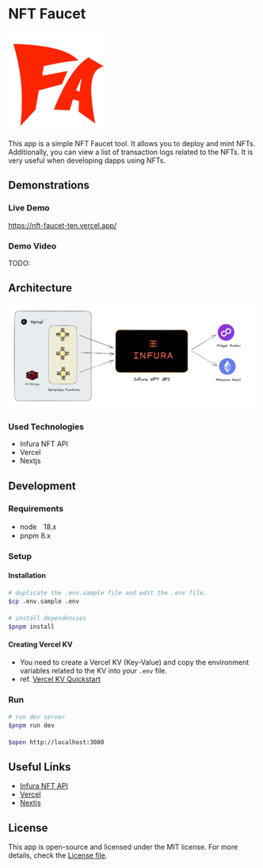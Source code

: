 # NFT Faucet

<img src="docs/logo.png" width="200"><br>

This app is a simple NFT Faucet tool.
It allows you to deploy and mint NFTs.
Additionally, you can view a list of transaction logs related to the NFTs.
It is very useful when developing dapps using NFTs.

## Demonstrations

### Live Demo

https://nft-faucet-ten.vercel.app/

### Demo Video

TODO:

## Architecture

<img src="docs/architecture.png" width="500"><br>

### Used Technologies

* Infura NFT API
* Vercel
* Nextjs


## Development

### Requirements

* node　18.x
* pnpm 8.x

### Setup

#### Installation
```bash
# duplicate the .env.sample file and edit the .env file.
$cp .env.sample .env

# install dependencies
$pnpm install
```

#### Creating Vercel KV

* You need to create a Vercel KV (Key-Value) and copy the environment variables related to the KV into your `.env` file.
* ref. [Vercel KV Quickstart](https://vercel.com/docs/storage/vercel-kv/quickstart#quickstart)


### Run

```bash
# run dev server
$pnpm run dev

$open http://localhost:3000
```

## Useful Links

* [Infura NFT API](https://docs.infura.io/infura/infura-expansion-apis/nft-api)
* [Vercel](https://vercel.com/docs)
* [Nextjs](https://nextjs.org/docs)

## License

This app is open-source and licensed under the MIT license. For more details, check the [License file](LICENSE).
